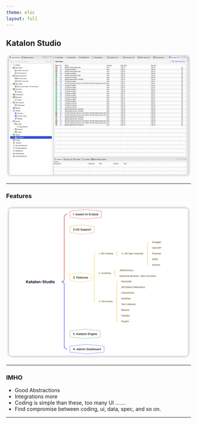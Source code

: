 ```yaml
---
theme: eloc
layout: full
---
```


## Katalon Studio

![](2023-10-12-14-46-16.png)

---

### Features

![](2023-10-12-14-55-11.png)

---

### IMHO

- Good Abstractions
- Integrations more
- Coding is simple than these, too many UI .......
- Find compromise between coding, ui, data, spec, and so on.

---